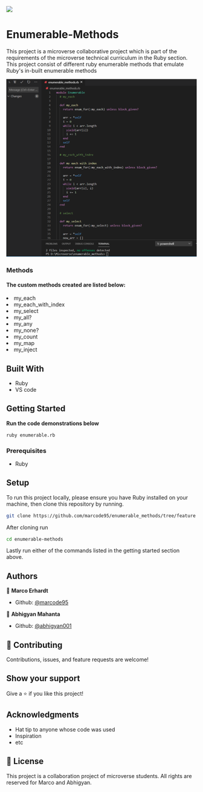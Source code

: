 ![](https://img.shields.io/badge/Microverse-blueviolet)

# Enumerable-Methods

This project is a microverse collaborative project which is part of the requirements of the microverse technical curriculum in the Ruby section.
This project consist of different ruby enumerable methods that emulate Ruby's in-built enumerable methods

<img src="images/ss1.PNG" alt="ENUM">

<h3>Methods <a name = "method"></a></h3>
<h4>The custom methods created are listed below:</h4>
<li>my_each</li>
<li>my_each_with_index</li>
<li>my_select</li>
<li>my_all?</li>
<li>my_any</li>
<li>my_none?</li>
<li>my_count</li>
<li>my_map</li>
<li>my_inject</li>

## Built With

- Ruby
- VS code

## Getting Started

**Run the code demonstrations below**

```bash
ruby enumerable.rb
```

### Prerequisites

- Ruby

## Setup

To run this project locally, please ensure you have Ruby installed on your machine, then clone this repository by running.

```bash
git clone https://github.com/marcode95/enumerable_methods/tree/feature
```

After cloning run

```bash
cd enumerable-methods
```

Lastly run either of the commands listed in the getting started section above.

## Authors

👤 **Marco Erhardt**

- Github: [@marcode95](https://github.com/marcode95)

👤 **Abhigyan Mahanta**

- Github: [@abhigyan001](https://github.com/abhigyan001)

## 🤝 Contributing

Contributions, issues, and feature requests are welcome!

## Show your support

Give a ⭐️ if you like this project!

## Acknowledgments

- Hat tip to anyone whose code was used
- Inspiration
- etc

## 📝 License

This project is a collaboration project of microverse students. All rights are reserved for Marco and Abhigyan.
